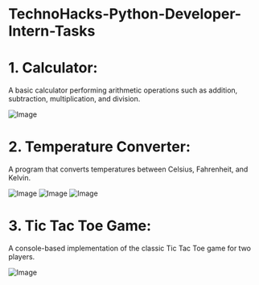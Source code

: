 # TechnoHacks-Python-Developer-Intern-Tasks
# 1. Calculator:
A basic calculator performing arithmetic operations such as addition, subtraction, multiplication, and division.​

![Image](https://github.com/user-attachments/assets/b77ddeb8-c0b7-466b-b1d1-f75f33b14cdd)

# 2. Temperature Converter:
A program that converts temperatures between Celsius, Fahrenheit, and Kelvin.​

![Image](https://github.com/user-attachments/assets/ebb1d619-55d8-4ce1-8641-776ffb681dcd)
![Image](https://github.com/user-attachments/assets/b6d8fc94-a2fd-4999-b20e-d996c3680a3d)
![Image](https://github.com/user-attachments/assets/b0426c18-dcd7-4f99-b381-359cf85caf08)

# 3. Tic Tac Toe Game:
A console-based implementation of the classic Tic Tac Toe game for two players.​

![Image](https://github.com/user-attachments/assets/aa3f2e21-00ff-4a7d-8a42-4037471fda82)
